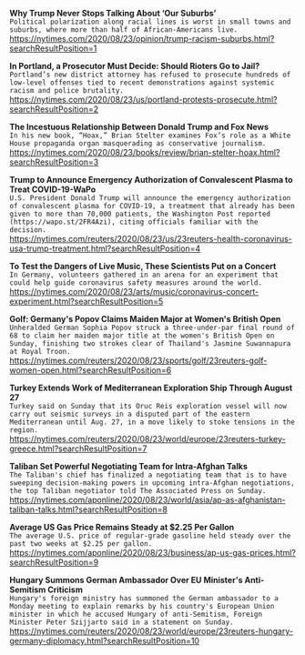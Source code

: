 **Why Trump Never Stops Talking About ‘Our Suburbs’**\
`Political polarization along racial lines is worst in small towns and suburbs, where more than half of African-Americans live.`\
https://nytimes.com/2020/08/23/opinion/trump-racism-suburbs.html?searchResultPosition=1

**In Portland, a Prosecutor Must Decide: Should Rioters Go to Jail?**\
`Portland’s new district attorney has refused to prosecute hundreds of low-level offenses tied to recent demonstrations against systemic racism and police brutality.`\
https://nytimes.com/2020/08/23/us/portland-protests-prosecute.html?searchResultPosition=2

**The Incestuous Relationship Between Donald Trump and Fox News**\
`In his new book, “Hoax,” Brian Stelter examines Fox’s role as a White House propaganda organ masquerading as conservative journalism.`\
https://nytimes.com/2020/08/23/books/review/brian-stelter-hoax.html?searchResultPosition=3

**Trump to Announce Emergency Authorization of Convalescent Plasma to Treat COVID-19-WaPo**\
`U.S. President Donald Trump will announce the emergency authorization of convalescent plasma for COVID-19, a treatment that already has been given to more than 70,000 patients, the Washington Post reported (https://wapo.st/2FR4Azi), citing officials familiar with the decision.`\
https://nytimes.com/reuters/2020/08/23/us/23reuters-health-coronavirus-usa-trump-treatment.html?searchResultPosition=4

**To Test the Dangers of Live Music, These Scientists Put on a Concert**\
`In Germany, volunteers gathered in an arena for an experiment that could help guide coronavirus safety measures around the world.`\
https://nytimes.com/2020/08/23/arts/music/coronavirus-concert-experiment.html?searchResultPosition=5

**Golf: Germany's Popov Claims Maiden Major at Women's British Open**\
`Unheralded German Sophia Popov struck a three-under-par final round of 68 to claim her maiden major title at the women's British Open on Sunday, finishing two strokes clear of Thailand's Jasmine Suwannapura at Royal Troon.`\
https://nytimes.com/reuters/2020/08/23/sports/golf/23reuters-golf-women-open.html?searchResultPosition=6

**Turkey Extends Work of Mediterranean Exploration Ship Through August 27**\
`Turkey said on Sunday that its Oruc Reis exploration vessel will now carry out seismic surveys in a disputed part of the eastern Mediterranean until Aug. 27, in a move likely to stoke tensions in the region. `\
https://nytimes.com/reuters/2020/08/23/world/europe/23reuters-turkey-greece.html?searchResultPosition=7

**Taliban Set Powerful Negotiating Team for Intra-Afghan Talks**\
`The Taliban's chief has finalized a negotiating team that is to have sweeping decision-making powers in upcoming intra-Afghan negotiations, the top Taliban negotiator told The Associated Press on Sunday.`\
https://nytimes.com/aponline/2020/08/23/world/asia/ap-as-afghanistan-taliban-talks.html?searchResultPosition=8

**Average US Gas Price Remains Steady at $2.25 Per Gallon**\
`The average U.S. price of regular-grade gasoline held steady over the past two weeks at $2.25 per gallon. `\
https://nytimes.com/aponline/2020/08/23/business/ap-us-gas-prices.html?searchResultPosition=9

**Hungary Summons German Ambassador Over EU Minister's Anti-Semitism Criticism**\
`Hungary's foreign ministry has summoned the German ambassador to a Monday meeting to explain remarks by his country's European Union minister in which he accused Hungary of anti-Semitism, Foreign Minister Peter Szijjarto said in a statement on Sunday.`\
https://nytimes.com/reuters/2020/08/23/world/europe/23reuters-hungary-germany-diplomacy.html?searchResultPosition=10

